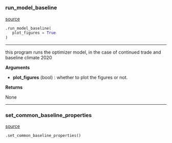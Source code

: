 #


### run_model_baseline
[source](https://github.com/allfed/allfed-integrated-model/blob/master/src/scenarios/run_model_baseline.py/#L6)
```python
.run_model_baseline(
   plot_figures = True
)
```

---
this program runs the optimizer model, in the case of continued trade and baseline
climate 2020


**Arguments**

* **plot_figures** (bool) : whether to plot the figures or not.


**Returns**

None

----


### set_common_baseline_properties
[source](https://github.com/allfed/allfed-integrated-model/blob/master/src/scenarios/run_model_baseline.py/#L64)
```python
.set_common_baseline_properties()
```

